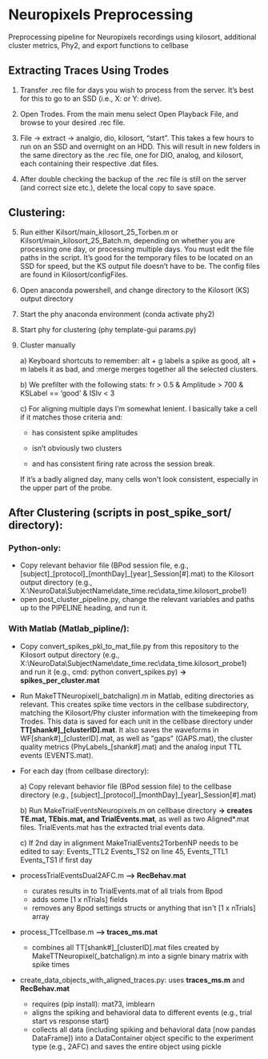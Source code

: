 # Neuropixels Preprocessing
Preprocessing pipeline for Neuropixels recordings using kilosort, additional cluster metrics, Phy2, and export functions to cellbase

## Extracting Traces Using Trodes

1) Transfer .rec file for days you wish to process from the server. It’s best for this to go to an SSD (i.e., X: or Y: drive).

2) Open Trodes. From the main menu select Open Playback File, and browse to your desired .rec file.

3) File -> extract -> analgio, dio, kilosort, “start”. This takes a few hours to run on an SSD and overnight on an HDD.  This will result in new folders in the same directory as the .rec file, one for DIO, analog, and kilosort, each containing their respective .dat files.

4) After double checking the backup of the .rec file is still on the server (and correct size etc.), delete the local copy to save space. 

## Clustering:

5) Run either Kilsort/main\_kilosort\_25\_Torben.m or Kilsort/main\_kilosort\_25\_Batch.m, depending on whether you are processing one day, or processing multiple days. You must edit the file paths in the script. It’s good for the temporary files to be located on an SSD for speed, but the KS output file doesn’t have to be. The config files are found in Kilosort/configFiles.

6) Open anaconda powershell, and change directory to the Kilosort (KS) output directory

7) Start the phy anaconda environment (conda activate phy2)

8) Start phy for clustering (phy template-gui params.py)

9) Cluster manually

	a) Keyboard shortcuts to remember: alt + g labels a spike as good, alt + m labels it as bad, and :merge merges together all the selected clusters. 
	
	b) We prefilter with the following stats: fr > 0.5 & Amplitude > 700 & KSLabel == ‘good’ & ISIv < 3
	
	c) For aligning multiple days I’m somewhat lenient. I basically take a cell if it matches those criteria and:
	
	- has consistent spike amplitudes
	
	- isn’t obviously two clusters
	
	- and has consistent firing rate across the session break. 
	
	If it’s a badly aligned day, many cells won't look consistent, especially in the upper part of the probe. 


## After Clustering (scripts in post\_spike\_sort/ directory):

### Python-only:

- Copy relevant behavior file (BPod session file, e.g., [subject]\_[protocol]\_[monthDay]\_[year]\_Session[#].mat) to the Kilosort output directory (e.g., X:\NeuroData\SubjectName\date_time.rec\data_time.kilosort_probe1\)
- open post\_cluster\_pipeline.py, change the relevant variables and paths up to the PIPELINE heading, and run it. 

### With Matlab (Matlab\_pipline/):

- Copy convert_spikes_pkl_to_mat_file.py from this repository to the Kilosort output directory (e.g., X:\NeuroData\SubjectName\date_time.rec\data_time.kilosort_probe1\)
and run it (e.g., cmd: python convert_spikes.py) **-> spikes_per_cluster.mat**

- Run MakeTTNeuropixel(\_batchalign).m in Matlab, editing directories as relevant.  This creates spike time vectors in the cellbase subdirectory, matching the Kilosort/Phy cluster information with the timekeeping from Trodes.  This data is saved for each unit in the cellbase directory under **TT[shank#]\_[clusterID].mat**.  It also saves the waveforms in WF[shank#]\_[clusterID].mat, as well as "gaps" (GAPS.mat), the cluster quality metrics (PhyLabels\_[shank#].mat) and the analog input TTL events (EVENTS.mat).

- For each day (from cellbase directory):
	
	a) Copy relevant behavior file (BPod session file) to the cellbase directory (e.g., [subject]\_[protocol]\_[monthDay]\_[year]\_Session[#].mat)
 	
	b) Run MakeTrialEventsNeuropixels.m on cellbase directory **-> creates TE.mat, TEbis.mat, and TrialEvents.mat**, as well as two Aligned*.mat files.  TrialEvents.mat has the extracted trial events data.
	
	c) If 2nd day in alignment MakeTrialEvents2TorbenNP needs to be edited to say: Events\_TTL2 Events\_TS2 on line 45, Events\_TTL1 Events\_TS1 if first day
	
- processTrialEventsDual2AFC.m **--> RecBehav.mat**
    - curates results in to TrialEvents.mat of all trials from Bpod
    - adds some [1 x nTrials] fields 
    - removes any Bpod settings structs or anything that isn't [1 x nTrials] array

- process\_TTcellbase.m **--> traces\_ms.mat**

    - combines all TT[shank#]\_[clusterID].mat files created by MakeTTNeuropixel(\_batchalign).m into a signle binary matrix with spike times

- create\_data\_objects\_with\_aligned\_traces.py: uses **traces\_ms.m** and **RecBehav.mat**

    - requires (pip install): mat73, imblearn
    - aligns the spiking and behavioral data to different events (e.g., trial start vs response start)
    - collects all data (including spiking and behavioral data [now pandas DataFrame]) into a DataContainer object specific to the experiment type (e.g., 2AFC) and saves the entire object using pickle

